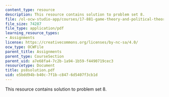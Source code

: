 ```yaml
---
content_type: resource
description: This resource contains solution to problem set 8.
file: /ol-ocw-studio-app/courses/17-881-game-theory-and-political-theory-fall-2004/e5bdd94bb40c7f1bc8476d5407f3cb1d_ps8solution.pdf
file_size: 74287
file_type: application/pdf
learning_resource_types:
- Assignments
license: https://creativecommons.org/licenses/by-nc-sa/4.0/
ocw_type: OCWFile
parent_title: Assignments
parent_type: CourseSection
parent_uid: a7e68fa4-7c2b-1a94-1b59-f4490719cec3
resourcetype: Document
title: ps8solution.pdf
uid: e5bdd94b-b40c-7f1b-c847-6d5407f3cb1d
---
```

This resource contains solution to problem set 8.